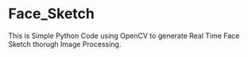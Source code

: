 # Face_Sketch
This is Simple Python Code using OpenCV to generate Real Time Face Sketch thorugh Image Processing.
